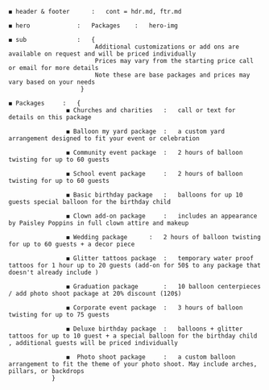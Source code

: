 	◼︎ header & footer		:	cont = hdr.md, ftr.md 

	◼︎ hero				:	Packages	:	hero-img

	◼︎ sub				: 	{
							Additional customizations or add ons are available on request and will be priced individually
							Prices may vary from the starting price call or email for more details
							Note these are base packages and prices may vary based on your needs 
						}

	◼︎ Packages 	:	{
					◼︎ Churches and charities	:	call or text for details on this package 

					◼︎ Balloon my yard package	:  	a custom yard arrangement designed to fit your event or celebration

					◼︎ Community event package 	: 	2 hours of balloon twisting for up to 60 guests

					◼︎ School event package 	: 	2 hours of balloon twisting for up to 60 guests

					◼︎ Basic birthday package 	: 	balloons for up 10 guests special balloon for the birthday child 

					◼︎ Clown add-on package 	: 	includes an appearance by Paisley Poppins in full clown attire and makeup

					◼︎ Wedding package 		: 	2 hours of balloon twisting for up to 60 guests + a decor piece 

					◼︎ Glitter tattoos package 	: 	temporary water proof tattoos for 1 hour up to 20 guests (add-on for 50$ to any package that doesn't already include )

					◼︎ Graduation package 		: 	10 balloon centerpieces / add photo shoot package at 20% discount (120$)

					◼︎ Corporate event package 	: 	3 hours of balloon twisting for up to 75 guests 

					◼︎ Deluxe birthday package	: 	balloons + glitter tattoos for up to 10 guest + a special balloon for the birthday child , additional guests will be priced individually 

					◼︎  Photo shoot package 	: 	a custom balloon arrangement to fit the theme of your photo shoot. May include arches, pillars, or backdrops
				}
